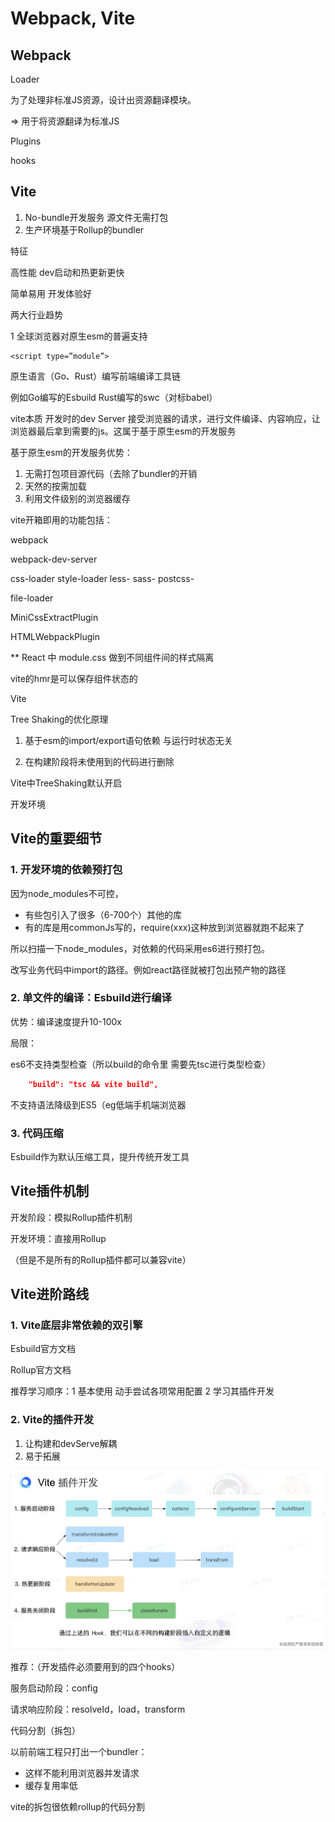 # Webpack, Vite

## Webpack

Loader

为了处理非标准JS资源，设计出资源翻译模块。

⇒ 用于将资源翻译为标准JS

Plugins

hooks

## Vite

1. No-bundle开发服务 源文件无需打包
2. 生产环境基于Rollup的bundler

特征

高性能 dev启动和热更新更快

简单易用 开发体验好

两大行业趋势

1 全球浏览器对原生esm的普遍支持
```
<script type=”module”>
```

原生语言（Go、Rust）编写前端编译工具链

例如Go编写的Esbuild Rust编写的swc（对标babel）

vite本质 开发时的dev Server 接受浏览器的请求，进行文件编译、内容响应，让浏览器最后拿到需要的js。这属于基于原生esm的开发服务

基于原生esm的开发服务优势：

1. 无需打包项目源代码（去除了bundler的开销
2. 天然的按需加载
3. 利用文件级别的浏览器缓存

vite开箱即用的功能包括：

webpack

webpack-dev-server

css-loader style-loader less- sass- postcss-

file-loader

MiniCssExtractPlugin

HTMLWebpackPlugin

** React 中 module.css 做到不同组件间的样式隔离

vite的hmr是可以保存组件状态的

Vite

Tree Shaking的优化原理

1. 基于esm的import/export语句依赖 与运行时状态无关

1. 在构建阶段将未使用到的代码进行删除

Vite中TreeShaking默认开启

开发环境

## Vite的重要细节

### 1. 开发环境的依赖预打包

因为node_modules不可控，

- 有些包引入了很多（6-700个）其他的库
- 有的库是用commonJs写的，require(xxx)这种放到浏览器就跑不起来了

所以扫描一下node_modules，对依赖的代码采用es6进行预打包。

改写业务代码中import的路径。例如react路径就被打包出预产物的路径

### 2. 单文件的编译：Esbuild进行编译

优势：编译速度提升10-100x

局限：

es6不支持类型检查（所以build的命令里 需要先tsc进行类型检查）

```json
    "build": "tsc && vite build",
```

不支持语法降级到ES5（eg低端手机端浏览器

### 3. 代码压缩

Esbuild作为默认压缩工具，提升传统开发工具

## Vite插件机制

开发阶段：模拟Rollup插件机制

开发环境：直接用Rollup

（但是不是所有的Rollup插件都可以兼容vite）

## Vite进阶路线

### 1. Vite底层非常依赖的双引擎

Esbuild官方文档

Rollup官方文档

推荐学习顺序：1 基本使用 动手尝试各项常用配置 2 学习其插件开发

### 2. Vite的插件开发

1. 让构建和devServe解耦
2. 易于拓展

![Vite插件开发常用hooks表](../../static/img/Vite插件开发常用hooks表.png)

推荐：（开发插件必须要用到的四个hooks）

服务启动阶段：config

请求响应阶段：resolveId，load，transform


代码分割（拆包）

以前前端工程只打出一个bundler：

- 这样不能利用浏览器并发请求
- 缓存复用率低

vite的拆包很依赖rollup的代码分割